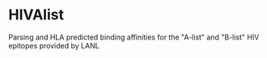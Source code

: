 # HIVAlist
Parsing and HLA predicted binding affinities for the "A-list" and "B-list" HIV epitopes provided by LANL
